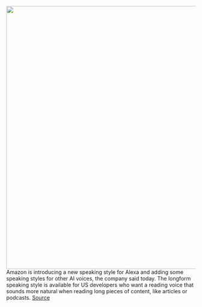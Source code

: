 <img src='https://cdn.vox-cdn.com/thumbor/zFuMMALbNsdMamddWKPCi8MaNRQ=/0x0:2040x1360/1200x800/filters:focal(857x517:1183x843)/cdn.vox-cdn.com/uploads/chorus_image/image/66665055/acastro_180510_1777_alexa_0002.0.jpg' width='700px' /><br/>
Amazon is introducing a new speaking style for Alexa and adding some speaking styles for other AI voices, the company said today. The longform speaking style is available for US developers who want a reading voice that sounds more natural when reading long pieces of content, like articles or podcasts.
<a href='https://www.theverge.com/2020/4/16/21224141/amazon-alexa-long-form-speaking-polly-ai-voice'> Source <a/>